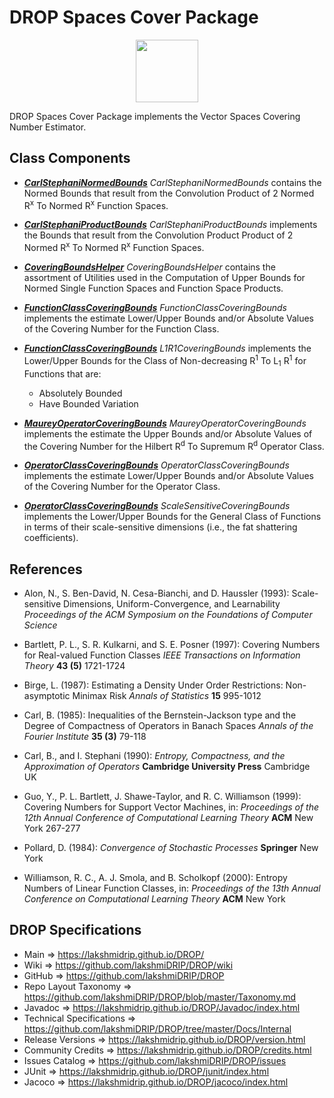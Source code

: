 # DROP Spaces Cover Package

<p align="center"><img src="https://github.com/lakshmiDRIP/DROP/blob/master/DRIP_Logo.gif?raw=true" width="100"></p>

DROP Spaces Cover Package implements the Vector Spaces Covering Number Estimator.


## Class Components

 * [***CarlStephaniNormedBounds***](https://github.com/lakshmiDRIP/DROP/tree/master/src/main/java/org/drip/spaces/cover/CarlStephaniNormedBounds.java)
 <i>CarlStephaniNormedBounds</i> contains the Normed Bounds that result from the Convolution Product of 2
 Normed R<sup>x</sup> To Normed R<sup>x</sup> Function Spaces.

 * [***CarlStephaniProductBounds***](https://github.com/lakshmiDRIP/DROP/tree/master/src/main/java/org/drip/spaces/cover/CarlStephaniProductBounds.java)
 <i>CarlStephaniProductBounds</i> implements the Bounds that result from the Convolution Product Product of 2
 Normed R<sup>x</sup> To Normed R<sup>x</sup> Function Spaces.

 * [***CoveringBoundsHelper***](https://github.com/lakshmiDRIP/DROP/tree/master/src/main/java/org/drip/spaces/cover/CoveringBoundsHelper.java)
 <i>CoveringBoundsHelper</i> contains the assortment of Utilities used in the Computation of Upper Bounds for
 Normed Single Function Spaces and Function Space Products.

 * [***FunctionClassCoveringBounds***](https://github.com/lakshmiDRIP/DROP/tree/master/src/main/java/org/drip/spaces/cover/FunctionClassCoveringBounds.java)
 <i>FunctionClassCoveringBounds</i> implements the estimate Lower/Upper Bounds and/or Absolute Values of the
 Covering Number for the Function Class.

 * [***FunctionClassCoveringBounds***](https://github.com/lakshmiDRIP/DROP/tree/master/src/main/java/org/drip/spaces/cover/FunctionClassCoveringBounds.java)
 <i>L1R1CoveringBounds</i> implements the Lower/Upper Bounds for the Class of Non-decreasing R<sup>1</sup> To
 L<sub>1</sub> R<sup>1</sup> for Functions that are:
 	* Absolutely Bounded
 	* Have Bounded Variation

 * [***MaureyOperatorCoveringBounds***](https://github.com/lakshmiDRIP/DROP/tree/master/src/main/java/org/drip/spaces/cover/MaureyOperatorCoveringBounds.java)
 <i>MaureyOperatorCoveringBounds</i> implements the estimate the Upper Bounds and/or Absolute Values of the
 Covering Number for the Hilbert R<sup>d</sup> To Supremum R<sup>d</sup> Operator Class.

 * [***OperatorClassCoveringBounds***](https://github.com/lakshmiDRIP/DROP/tree/master/src/main/java/org/drip/spaces/cover/OperatorClassCoveringBounds.java)
 <i>OperatorClassCoveringBounds</i> implements the estimate Lower/Upper Bounds and/or Absolute Values of the
 Covering Number for the Operator Class.

 * [***OperatorClassCoveringBounds***](https://github.com/lakshmiDRIP/DROP/tree/master/src/main/java/org/drip/spaces/cover/OperatorClassCoveringBounds.java)
 <i>ScaleSensitiveCoveringBounds</i> implements the Lower/Upper Bounds for the General Class of Functions in
 terms of their scale-sensitive dimensions (i.e., the fat shattering coefficients).


## References

 * Alon, N., S. Ben-David, N. Cesa-Bianchi, and D. Haussler (1993): Scale-sensitive Dimensions,
 	Uniform-Convergence, and Learnability <i>Proceedings of the ACM Symposium on the Foundations of Computer
 		Science</i>

 * Bartlett, P. L., S. R. Kulkarni, and S. E. Posner (1997): Covering Numbers for Real-valued Function
 	Classes <i>IEEE Transactions on Information Theory</i> <b>43 (5)</b> 1721-1724

 * Birge, L. (1987): Estimating a Density Under Order Restrictions: Non-asymptotic Minimax Risk <i>Annals of
 	Statistics</i> <b>15</b> 995-1012

 * Carl, B. (1985): Inequalities of the Bernstein-Jackson type and the Degree of Compactness of Operators in
 	Banach Spaces <i>Annals of the Fourier Institute</i> <b>35 (3)</b> 79-118

 * Carl, B., and I. Stephani (1990): <i>Entropy, Compactness, and the Approximation of Operators</i>
 	<b>Cambridge University Press</b> Cambridge UK

 * Guo, Y., P. L. Bartlett, J. Shawe-Taylor, and R. C. Williamson (1999): Covering Numbers for Support Vector
 	Machines, in: <i>Proceedings of the 12th Annual Conference of Computational Learning Theory</i>
 		<b>ACM</b> New York 267-277

 * Pollard, D. (1984): <i>Convergence of Stochastic Processes</i> <b>Springer</b> New York

 * Williamson, R. C., A. J. Smola, and B. Scholkopf (2000): Entropy Numbers of Linear Function Classes, in:
 	<i>Proceedings of the 13th Annual Conference on Computational Learning Theory</i> <b>ACM</b> New York


## DROP Specifications

 * Main                     => https://lakshmidrip.github.io/DROP/
 * Wiki                     => https://github.com/lakshmiDRIP/DROP/wiki
 * GitHub                   => https://github.com/lakshmiDRIP/DROP
 * Repo Layout Taxonomy     => https://github.com/lakshmiDRIP/DROP/blob/master/Taxonomy.md
 * Javadoc                  => https://lakshmidrip.github.io/DROP/Javadoc/index.html
 * Technical Specifications => https://github.com/lakshmiDRIP/DROP/tree/master/Docs/Internal
 * Release Versions         => https://lakshmidrip.github.io/DROP/version.html
 * Community Credits        => https://lakshmidrip.github.io/DROP/credits.html
 * Issues Catalog           => https://github.com/lakshmiDRIP/DROP/issues
 * JUnit                    => https://lakshmidrip.github.io/DROP/junit/index.html
 * Jacoco                   => https://lakshmidrip.github.io/DROP/jacoco/index.html
